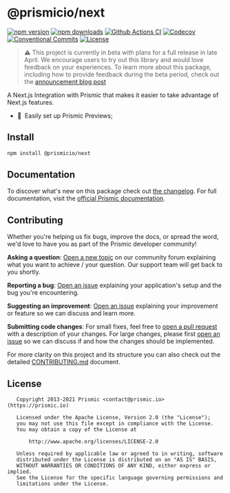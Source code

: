 # @prismicio/next

[![npm version][npm-version-src]][npm-version-href]
[![npm downloads][npm-downloads-src]][npm-downloads-href]
[![Github Actions CI][github-actions-ci-src]][github-actions-ci-href]
[![Codecov][codecov-src]][codecov-href]
[![Conventional Commits][conventional-commits-src]][conventional-commits-href]
[![License][license-src]][license-href]

> ⚠ This project is currently in beta with plans for a full release in late April. We encourage users to try out this library and would love feedback on your experiences. To learn more about this package, including how to provide feedback during the beta period, check out the [announcement blog post](https://prismic.io/blog/prismic-next-library-beta)

<!-- TODO: Replacing link to Prismic with [Prismic][prismic] is useful here -->

A Next.js Integration with Prismic that makes it easier to take advantage of Next.js features.

- 🎥 &nbsp;Easily set up Prismic Previews;

## Install

```bash
npm install @prismicio/next
```

## Documentation

To discover what's new on this package check out [the changelog][changelog]. For full documentation, visit the [official Prismic documentation][prismic-docs].

## Contributing

Whether you're helping us fix bugs, improve the docs, or spread the word, we'd love to have you as part of the Prismic developer community!

**Asking a question**: [Open a new topic][forum-question] on our community forum explaining what you want to achieve / your question. Our support team will get back to you shortly.

**Reporting a bug**: [Open an issue][repo-bug-report] explaining your application's setup and the bug you're encountering.

**Suggesting an improvement**: [Open an issue][repo-feature-request] explaining your improvement or feature so we can discuss and learn more.

**Submitting code changes**: For small fixes, feel free to [open a pull request][repo-pull-requests] with a description of your changes. For large changes, please first [open an issue][repo-feature-request] so we can discuss if and how the changes should be implemented.

For more clarity on this project and its structure you can also check out the detailed [CONTRIBUTING.md][contributing] document.

## License

```
   Copyright 2013-2021 Prismic <contact@prismic.io> (https://prismic.io)

   Licensed under the Apache License, Version 2.0 (the "License");
   you may not use this file except in compliance with the License.
   You may obtain a copy of the License at

       http://www.apache.org/licenses/LICENSE-2.0

   Unless required by applicable law or agreed to in writing, software
   distributed under the License is distributed on an "AS IS" BASIS,
   WITHOUT WARRANTIES OR CONDITIONS OF ANY KIND, either express or implied.
   See the License for the specific language governing permissions and
   limitations under the License.
```

<!-- Links -->

[prismic]: https://prismic.io

<!-- TODO: Replace link with a more useful one if available -->

[prismic-docs]: https://prismic.io/docs
[changelog]: ./CHANGELOG.md
[contributing]: ./CONTRIBUTING.md

<!-- TODO: Replace link with a more useful one if available -->

[forum-question]: https://community.prismic.io
[repo-bug-report]: https://github.com/prismicio/prismic-next/issues/new?assignees=&labels=bug&template=bug_report.md&title=
[repo-feature-request]: https://github.com/prismicio/prismic-next/issues/new?assignees=&labels=enhancement&template=feature_request.md&title=
[repo-pull-requests]: https://github.com/prismicio/prismic-next/pulls

<!-- Badges -->

[npm-version-src]: https://img.shields.io/npm/v/@prismicio/next/latest.svg
[npm-version-href]: https://npmjs.com/package/@prismicio/next
[npm-downloads-src]: https://img.shields.io/npm/dm/@prismicio/next.svg
[npm-downloads-href]: https://npmjs.com/package/@prismicio/next
[github-actions-ci-src]: https://github.com/prismicio/prismic-next/workflows/ci/badge.svg
[github-actions-ci-href]: https://github.com/prismicio/prismic-next/actions?query=workflow%3Aci
[codecov-src]: https://img.shields.io/codecov/c/github/prismicio/prismic-next.svg
[codecov-href]: https://codecov.io/gh/prismicio/prismic-next
[conventional-commits-src]: https://img.shields.io/badge/Conventional%20Commits-1.0.0-yellow.svg
[conventional-commits-href]: https://conventionalcommits.org
[license-src]: https://img.shields.io/npm/l/@prismicio/next.svg
[license-href]: https://npmjs.com/package/@prismicio/next
